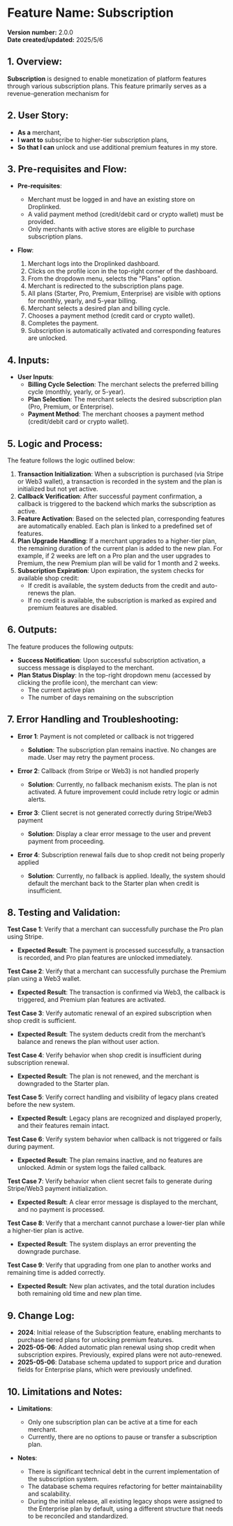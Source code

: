 # Feature Name: Subscription
**Version number:** 2.0.0  
**Date created/updated:** 2025/5/6  

## 1. Overview:
**Subscription** is designed to enable monetization of platform features through various subscription plans. This feature primarily serves as a revenue-generation mechanism for 



## 2. User Story:

- **As a** merchant,  
- **I want to** subscribe to higher-tier subscription plans,  
- **So that I can** unlock and use additional premium features in my store.



## 3. Pre-requisites and Flow:

- **Pre-requisites**:
  - Merchant must be logged in and have an existing store on Droplinked.
  - A valid payment method (credit/debit card or crypto wallet) must be provided.
  - Only merchants with active stores are eligible to purchase subscription plans.

- **Flow**:
  1. Merchant logs into the Droplinked dashboard.
  2. Clicks on the profile icon in the top-right corner of the dashboard.
  3. From the dropdown menu, selects the "Plans" option.
  4. Merchant is redirected to the subscription plans page.
  5. All plans (Starter, Pro, Premium, Enterprise) are visible with options for monthly, yearly, and 5-year billing.
  6. Merchant selects a desired plan and billing cycle.
  7. Chooses a payment method (credit card or crypto wallet).
  8. Completes the payment.
  9. Subscription is automatically activated and corresponding features are unlocked.



## 4. Inputs:

- **User Inputs**:
  - **Billing Cycle Selection**: The merchant selects the preferred billing cycle (monthly, yearly, or 5-year).
  - **Plan Selection**: The merchant selects the desired subscription plan (Pro, Premium, or Enterprise).
  - **Payment Method**: The merchant chooses a payment method (credit/debit card or crypto wallet).


## 5. Logic and Process:
The feature follows the logic outlined below:
1. **Transaction Initialization**: When a subscription is purchased (via Stripe or Web3 wallet), a transaction is recorded in the system and the plan is initialized but not yet active.
2. **Callback Verification**: After successful payment confirmation, a callback is triggered to the backend which marks the subscription as active.
3. **Feature Activation**: Based on the selected plan, corresponding features are automatically enabled. Each plan is linked to a predefined set of features.
4. **Plan Upgrade Handling**: If a merchant upgrades to a higher-tier plan, the remaining duration of the current plan is added to the new plan. For example, if 2 weeks are left on a Pro plan and the user upgrades to Premium, the new Premium plan will be valid for 1 month and 2 weeks.
5. **Subscription Expiration**: Upon expiration, the system checks for available shop credit:
   - If credit is available, the system deducts from the credit and auto-renews the plan.
   - If no credit is available, the subscription is marked as expired and premium features are disabled.



## 6. Outputs:
The feature produces the following outputs:
- **Success Notification**: Upon successful subscription activation, a success message is displayed to the merchant.
- **Plan Status Display**: In the top-right dropdown menu (accessed by clicking the profile icon), the merchant can view:
  - The current active plan
  - The number of days remaining on the subscription


## 7. Error Handling and Troubleshooting:

- **Error 1**: Payment is not completed or callback is not triggered
  - **Solution**: The subscription plan remains inactive. No changes are made. User may retry the payment process.

- **Error 2**: Callback (from Stripe or Web3) is not handled properly
  - **Solution**: Currently, no fallback mechanism exists. The plan is not activated. A future improvement could include retry logic or admin alerts.

- **Error 3**: Client secret is not generated correctly during Stripe/Web3 payment
  - **Solution**: Display a clear error message to the user and prevent payment from proceeding.

- **Error 4**: Subscription renewal fails due to shop credit not being properly applied
  - **Solution**: Currently, no fallback is applied. Ideally, the system should default the merchant back to the Starter plan when credit is insufficient.




## 8. Testing and Validation:

**Test Case 1**: Verify that a merchant can successfully purchase the Pro plan using Stripe.
  - **Expected Result**: The payment is processed successfully, a transaction is recorded, and Pro plan features are unlocked immediately.

**Test Case 2**: Verify that a merchant can successfully purchase the Premium plan using a Web3 wallet.
  - **Expected Result**: The transaction is confirmed via Web3, the callback is triggered, and Premium plan features are activated.

**Test Case 3**: Verify automatic renewal of an expired subscription when shop credit is sufficient.
  - **Expected Result**: The system deducts credit from the merchant’s balance and renews the plan without user action.

**Test Case 4**: Verify behavior when shop credit is insufficient during subscription renewal.
  - **Expected Result**: The plan is not renewed, and the merchant is downgraded to the Starter plan.

**Test Case 5**: Verify correct handling and visibility of legacy plans created before the new system.
  - **Expected Result**: Legacy plans are recognized and displayed properly, and their features remain intact.

**Test Case 6**: Verify system behavior when callback is not triggered or fails during payment.
  - **Expected Result**: The plan remains inactive, and no features are unlocked. Admin or system logs the failed callback.

**Test Case 7**: Verify behavior when client secret fails to generate during Stripe/Web3 payment initialization.
  - **Expected Result**: A clear error message is displayed to the merchant, and no payment is processed.

**Test Case 8**: Verify that a merchant cannot purchase a lower-tier plan while a higher-tier plan is active.
  - **Expected Result**: The system displays an error preventing the downgrade purchase.

**Test Case 9**: Verify that upgrading from one plan to another works and remaining time is added correctly.
  - **Expected Result**: New plan activates, and the total duration includes both remaining old time and new plan time.



## 9. Change Log:

- **2024**: Initial release of the Subscription feature, enabling merchants to purchase tiered plans for unlocking premium features.
- **2025-05-06**: Added automatic plan renewal using shop credit when subscription expires. Previously, expired plans were not auto-renewed.
- **2025-05-06**: Database schema updated to support price and duration fields for Enterprise plans, which were previously undefined.


## 10. Limitations and Notes:

- **Limitations**:
  - Only one subscription plan can be active at a time for each merchant.
  - Currently, there are no options to pause or transfer a subscription plan.

- **Notes**:
  - There is significant technical debt in the current implementation of the subscription system.
  - The database schema requires refactoring for better maintainability and scalability.
  - During the initial release, all existing legacy shops were assigned to the Enterprise plan by default, using a different structure that needs to be reconciled and standardized.
